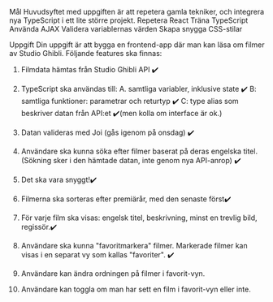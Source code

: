 Mål
Huvudsyftet med uppgiften är att repetera gamla tekniker, och integrera nya TypeScript i ett lite större projekt.
Repetera React
Träna TypeScript
Använda AJAX
Validera variablernas värden
Skapa snygga CSS-stilar

Uppgift
Din uppgift är att bygga en frontend-app där man kan läsa om filmer av Studio Ghibli. Följande features ska finnas:

1. Filmdata hämtas från Studio Ghibli API  ✔️

2. TypeScript ska användas till:
  A. samtliga variabler, inklusive state  ✔️
  B: samtliga funktioner: parametrar och returtyp ✔️
  C: type alias som beskriver datan från API:et ✔️(men kolla om interface är ok.)

3. Datan valideras med Joi (gås igenom på onsdag) ✔️

4. Användare ska kunna söka efter filmer baserat på deras engelska titel.(Sökning sker i den hämtade datan, inte genom nya API-anrop) ✔️

5. Det ska vara snyggt!✔️

6. Filmerna ska sorteras efter premiärår, med den senaste först✔️

7. För varje film ska visas: engelsk titel, beskrivning, minst en trevlig bild, regissör.✔️

8. Användare ska kunna "favoritmarkera" filmer. Markerade filmer kan visas i en separat vy som kallas "favoriter". ✔️

9. Användare kan ändra ordningen på filmer i favorit-vyn.

10. Användare kan toggla om man har sett en film i favorit-vyn eller inte.
